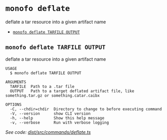 `monofo deflate`
================

deflate a tar resource into a given artifact name

* [`monofo deflate TARFILE OUTPUT`](#monofo-deflate-tarfile-output)

## `monofo deflate TARFILE OUTPUT`

deflate a tar resource into a given artifact name

```
USAGE
  $ monofo deflate TARFILE OUTPUT

ARGUMENTS
  TARFILE  Path to a .tar file
  OUTPUT   Path to a target deflated artifact file, like something.tar.gz or something.catar.caibx

OPTIONS
  -C, --chdir=chdir  Directory to change to before executing command
  -V, --version      show CLI version
  -h, --help         Show this help message
  -v, --verbose      Run with verbose logging
```

_See code: [dist/src/commands/deflate.ts](https://github.com/vital-software/monofo/blob/v3.5.3/dist/src/commands/deflate.ts)_
